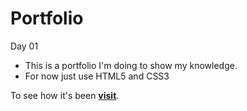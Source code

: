 # Portfolio

Day 01
- This is a portfolio I'm doing to show my knowledge.
- For now just use HTML5 and CSS3

To see how it's been **[visit](https://rmt-xi.vercel.app/)**.
